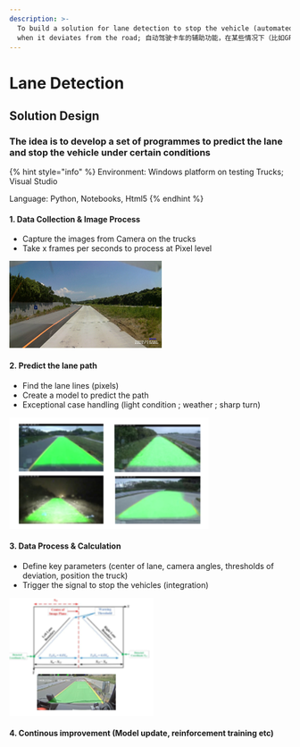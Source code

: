 ```yaml
---
description: >-
  To build a solution for lane detection to stop the vehicle (automated driving)
  when it deviates from the road; 自动驾驶卡车的辅助功能，在某些情况下（比如GPS信号弱）停止测试中的车辆以避免碰撞
---
```


# Lane Detection

## Solution Design

### The idea is to develop a set of programmes to predict the lane and stop the vehicle under certain conditions

{% hint style="info" %}
Environment:  Windows platform on testing Trucks; Visual Studio

Language: Python, Notebooks, Html5
{% endhint %}

#### 1. Data Collection & Image Process

* Capture the images from Camera on the trucks
* Take x frames per seconds to process at Pixel level

![](.gitbook/assets/image.png)

#### 2. Predict the lane path

* Find the lane lines (pixels)
* Create a model to predict the path
* Exceptional case handling (light condition ;  weather ; sharp turn)

![](<.gitbook/assets/image (2).png>)

#### 3. Data Process & Calculation&#x20;

* Define key parameters (center of lane, camera angles, thresholds of deviation, position the truck)
* Trigger the signal to stop the vehicles (integration)

![](<.gitbook/assets/image (1).png>)

#### 4. Continous improvement (Model update, reinforcement training etc) &#x20;
